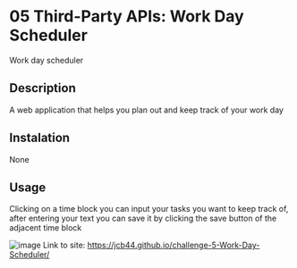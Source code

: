 # 05 Third-Party APIs: Work Day Scheduler

Work day scheduler


## Description

A web application that helps you plan out and keep track of your work day

## Instalation

None

## Usage

Clicking on a time block you can input your tasks you want to keep track of, after entering your text you can save it by clicking the save button of the adjacent time block

![image](https://user-images.githubusercontent.com/123124957/229341728-242e86aa-f9d9-43e4-9e40-0261b0e128b7.png)
Link to site: https://jcb44.github.io/challenge-5-Work-Day-Scheduler/

